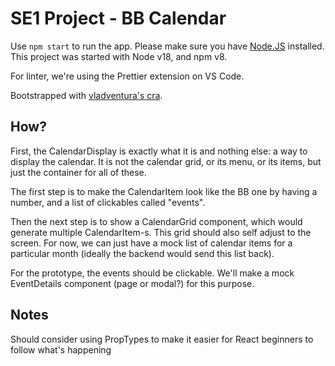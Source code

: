 # SE1 Project - BB Calendar

Use
`npm start`
to run the app. Please make sure you have [Node.JS](https://nodejs.org/en/) installed. This project was started with Node v18, and npm v8.

For linter, we're using the Prettier extension on VS Code.

Bootstrapped with [vladventura's cra](https://github.com/vladventura/cra).

## How?

First, the CalendarDisplay is exactly what it is and nothing else: a way to display the calendar. It is not the calendar grid, or its menu, or its items, but just the container for all of these.

The first step is to make the CalendarItem look like the BB one by having a number, and a list of clickables called "events".

Then the next step is to show a CalendarGrid component, which would generate multiple CalendarItem-s. This grid should also self adjust to the screen. For now, we can just have a mock list of calendar items for a particular month (ideally the backend would send this list back).

For the prototype, the events should be clickable. We'll make a mock EventDetails component (page or modal?) for this purpose.

## Notes

Should consider using PropTypes to make it easier for React beginners to follow what's happening

